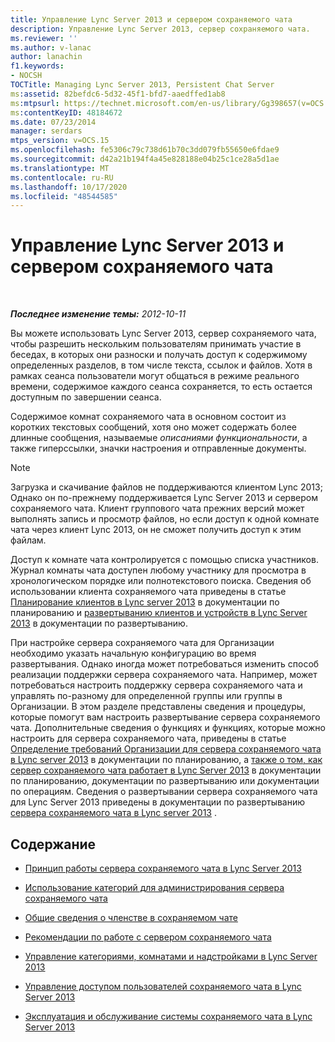```yaml
---
title: Управление Lync Server 2013 и сервером сохраняемого чата
description: Управление Lync Server 2013, сервер сохраняемого чата.
ms.reviewer: ''
ms.author: v-lanac
author: lanachin
f1.keywords:
- NOCSH
TOCTitle: Managing Lync Server 2013, Persistent Chat Server
ms:assetid: 82befdc6-5d32-45f1-bfd7-aaedffed1ab8
ms:mtpsurl: https://technet.microsoft.com/en-us/library/Gg398657(v=OCS.15)
ms:contentKeyID: 48184672
ms.date: 07/23/2014
manager: serdars
mtps_version: v=OCS.15
ms.openlocfilehash: fe5306c79c738d61b70c3dd079fb55650e6fdae9
ms.sourcegitcommit: d42a21b194f4a45e828188e04b25c1ce28a5d1ae
ms.translationtype: MT
ms.contentlocale: ru-RU
ms.lasthandoff: 10/17/2020
ms.locfileid: "48544585"
---
```

# <a name="managing-lync-server-2013-persistent-chat-server"></a>Управление Lync Server 2013 и сервером сохраняемого чата

<div data-xmlns="http://www.w3.org/1999/xhtml">

<div class="topic" data-xmlns="http://www.w3.org/1999/xhtml" data-msxsl="urn:schemas-microsoft-com:xslt" data-cs="https://msdn.microsoft.com/">

<div data-asp="https://msdn2.microsoft.com/asp">



</div>

<div id="mainSection">

<div id="mainBody">

<span> </span>

_**Последнее изменение темы:** 2012-10-11_

Вы можете использовать Lync Server 2013, сервер сохраняемого чата, чтобы разрешить нескольким пользователям принимать участие в беседах, в которых они разноски и получать доступ к содержимому определенных разделов, в том числе текста, ссылок и файлов. Хотя в рамках сеанса пользователи могут общаться в режиме реального времени, содержимое каждого сеанса сохраняется, то есть остается доступным по завершении сеанса.

Содержимое комнат сохраняемого чата в основном состоит из коротких текстовых сообщений, хотя оно может содержать более длинные сообщения, называемые *описаниями функциональности*, а также гиперссылки, значки настроения и отправленные документы.

<div>


> [!NOTE]  
> Загрузка и скачивание файлов не поддерживаются клиентом Lync 2013; Однако он по-прежнему поддерживается Lync Server 2013 и сервером сохраняемого чата. Клиент группового чата прежних версий может выполнять запись и просмотр файлов, но если доступ к одной комнате чата через клиент Lync 2013, он не сможет получить доступ к этим файлам.



</div>

Доступ к комнате чата контролируется с помощью списка участников. Журнал комнаты чата доступен любому участнику для просмотра в хронологическом порядке или полнотекстового поиска. Сведения об использовании клиента сохраняемого чата приведены в статье [Планирование клиентов в Lync server 2013](lync-server-2013-planning-for-clients.md) в документации по планированию и [развертыванию клиентов и устройств в Lync Server 2013](lync-server-2013-deploying-clients-and-devices.md) в документации по развертыванию.

При настройке сервера сохраняемого чата для Организации необходимо указать начальную конфигурацию во время развертывания. Однако иногда может потребоваться изменить способ реализации поддержки сервера сохраняемого чата. Например, может потребоваться настроить поддержку сервера сохраняемого чата и управлять по-разному для определенной группы или группы в Организации. В этом разделе представлены сведения и процедуры, которые помогут вам настроить развертывание сервера сохраняемого чата. Дополнительные сведения о функциях и функциях, которые можно настроить для сервера сохраняемого чата, приведены в статье [Определение требований Организации для сервера сохраняемого чата в Lync server 2013](lync-server-2013-defining-your-requirements-for-persistent-chat-server.md) в документации по планированию, а [также о том, как сервер сохраняемого чата работает в Lync Server 2013](lync-server-2013-how-persistent-chat-server-works.md) в документации по планированию, документации по развертыванию или документации по операциям. Сведения о развертывании сервера сохраняемого чата для Lync Server 2013 приведены в документации по развертыванию [сервера сохраняемого чата в Lync server 2013](lync-server-2013-deploying-persistent-chat-server.md) .

<div>

## <a name="in-this-section"></a>Содержание

  - [Принцип работы сервера сохраняемого чата в Lync Server 2013](lync-server-2013-how-persistent-chat-server-works.md)

  - [Использование категорий для администрирования сервера сохраняемого чата](using-categories-to-administer-persistent-chat-server.md)

  - [Общие сведения о членстве в сохраняемом чате](understanding-persistent-chat-membership.md)

  - [Рекомендации по работе с сервером сохраняемого чата](persistent-chat-server-best-practices.md)

  - [Управление категориями, комнатами и надстройками в Lync Server 2013](lync-server-2013-managing-categories-rooms-and-add-ins.md)

  - [Управление доступом пользователей сохраняемого чата в Lync Server 2013](lync-server-2013-managing-persistent-chat-user-access.md)

  - [Эксплуатация и обслуживание системы сохраняемого чата в Lync Server 2013](lync-server-2013-operating-and-maintaining-the-persistent-chat-system.md)

</div>

</div>

<span> </span>

</div>

</div>

</div>

